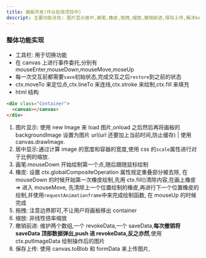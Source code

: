 ```yaml
--- 
title: 画板开发(作业批改项目中)
descript: 主要功能涉及: 图片显示居中,画笔,橡皮,拖拽,缩放,撤销前进,保存上传,解决keeplive导致图片缓存无法更新的冲突
---
```


### 整体功能实现

- 工具栏: 用于切换功能
- 在 canvas 上进行事件委托,分别有 mouseEnter,mouseDown,mouseMove,moseUp
- 每一次交互前都需要`save`初始状态,完成交互之后`restore`到之前的状态
- ctx.moveTo 来定位点,ctx.lineTo 来连线,ctx.stroke 来绘制,ctx.fill 来填充
- html 结构

```html
<div class="Container">
  <canvas></canvas>
</div>
```

1. 图片显示: 使用 new Image 来 load 图片,onload 之后然后再将画板的 backgroundImage 设置为图片 url(url 还要加上当前时间,防止缓存) | 使用 canvas.drawImage.
2. 居中显示:通过计算 image 的宽度和容器的宽度,使用 css 的`scale`属性进行对于比例的缩放.
3. 画笔:mouseDown 开始绘制第一个点,随后跟随鼠标绘制
4. 橡皮: 设置 ctx.globalCompositeOperation 属性规定重叠部分被去除, 在 mouseDown 的时候开始第一次橡皮绘制,先用 ctx.fill()清除内容,在画上橡皮 => 进入 mouseMove, 先清除上一个位置绘制的橡皮,再进行下一个位置橡皮的绘制,并使用`requestAnimationframe`中来完成绘制函数, 在 mouseUp 的时候完成
5. 拖拽: 注意边界即可,不让用户将画板移出 container
6. 缩放: 非线性倍率缩放
7. 撤销前进: 维护两个数组,一个 revokeData,一个 saveData,**每次撤销将 saveData 顶部数据弹出,push 进 revokeData,反之亦然**,使用 ctx.putImageData 绘制操作后的图片
8. 保存上传: 使用 canvas.toBlob 和 formData 来上传图片,
